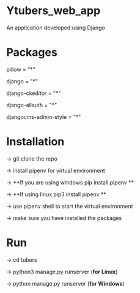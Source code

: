 # Ytubers_web_app
An application developed using Django

# Packages
pillow = "*"

django = "*"

django-ckeditor = "*"

django-allauth = "*"

djangocms-admin-style = "*"

# Installation
-> git clone the repo

-> install pipenv for virtual environment

 -> **If you are using windows pip install pipenv **
    
 -> **If using linux pip3 install pipenv **

-> use pipenv shell to start the virtual environment

-> make sure you have installed the packages

# Run
-> cd tubers

-> python3 manage.py runserver (**for Linux**)

-> python manage.py runserver (**for Windows**)
